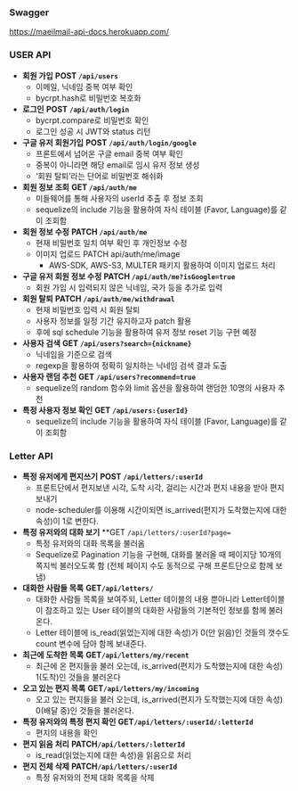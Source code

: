 ### **Swagger**

https://maeilmail-api-docs.herokuapp.com/

### **USER API**

- **회원 가입** **POST `/api/users`**
    - 이메일, 닉네임 중복 여부 확인
    - bycrpt.hash로 비밀번호 복호화
- **로그인** **POST `/api/auth/login`**
    - bycrpt.compare로 비밀번호 확인
    - 로그인 성공 시 JWT와 status 리턴
- **구글 유저 회원가입** **POST `/api/auth/login/google`**
    - 프론트에서 넘어온 구글 email 중복 여부 확인
    - 중복이 아니라면 해당 email로 임시 유저 정보 생성
    - ‘회원 탈퇴’라는 단어로 비밀번호 해쉬화
- **회원 정보 조회** **GET `/api/auth/me`**
    - 미들웨어를 통해 사용자의 userId 추출 후 정보 조회
    - sequelize의 include 기능을 활용하여 자식 테이블 (Favor, Language)를 같이 조회함
- **회원 정보 수정** **PATCH `/api/auth/me`**
    - 현재 비밀번호 일치 여부 확인 후 개인정보 수정
    - 이미지 업로드 PATCH api/auth/me/image
        - AWS-SDK, AWS-S3, MULTER 패키지 활용하여 이미지 업로드 처리
- **구글 유저 회원 정보 수정** **PATCH `/api/auth/me?isGoogle=true`**
    - 회원 가입 시 입력되지 않은 닉네임, 국가 등을 추가로 입력
- **회원 탈퇴** **PATCH `/api/auth/me/withdrawal`**
    - 현재 비밀번호 입력 시 회원 탈퇴
    - 사용자 정보를 일정 기간 유지하고자 patch 활용
    - 후에 sql schedule 기능을 활용하여 유저 정보 reset 기능 구현 예정
- **사용자 검색** **GET `/api/users?search={nickname}`**
    - 닉네임을 기준으로 검색
    - regexp을 활용하여 정확히 일치하는 닉네임 검색 결과 도출
- **사용자 랜덤 추천** **GET `/api/users?recommend=true`**
    - sequelize의 random 함수와 limit 옵션을 활용하여 랜덤한 10명의 사용자 추천
- **특정 사용자 정보 확인** **GET `/api/users:{userId}`**
    - sequelize의 include 기능을 활용하여 자식 테이블 (Favor, Language)를 같이 조회함
    

### Letter **API**

- **특정 유저에게 편지쓰기** **POST `/api/letters/:userId`**
    - 프론트단에서 편지보낸 시각, 도착 시각, 걸리는 시간과 편지 내용을 받아 편지 보내기
    - node-scheduler를 이용해 시간이되면 is_arrived(편지가 도착했는지에 대한 속성)이 1로 변한다.
- **특정 유저와의 대화 보기** **GET `/api/letters/:userId?page=`
    - 특정 유저와의 대화 목록을 불러옴
    - Sequelize로 Pagination 기능을 구현해, 대화를 불러올 때 페이지당 10개의 쪽지씩 불러오도록 함 (전체 페이지 수도 동적으로 구해 프론트단으로 함께 보냄)
- **대화한 사람들 목록** **GET`/api/letters/`**
    - 대화한 사람들 목록을 보여주되, Letter 테이블의 내용 뿐아니라 Letter테이블이 참조하고 있는 User 테이블의 대화한 사람들의 기본적인 정보를 함께 불러온다.
    - Letter 테이블에 is_read(읽었는지에 대한 속성)가 0(안 읽음)인 것들의 갯수도 count 변수에 담아 함께 보내준다.
- **최근에 도착한 목록** **GET`/api/letters/my/recent`**
    - 최근에 온 편지들을 불러 오는데, is_arrived(편지가 도착했는지에 대한 속성) 1(도착)인 것들을 불러온다
- **오고 있는 편지 목록** **GET`/api/letters/my/incoming`**
    - 오고 있는 편지들을 불러 오는데, is_arrived(편지가 도착했는지에 대한 속성) 0(배달 중)인 것들을 불러온다.
- **특정 유저와의 특정 편지 확인** **GET`/api/letters/:userId/:letterId`**
    - 편지의 내용을 확인
- **편지 읽음 처리** **PATCH`/api/letters/:letterId`**
    - is_read(읽었는지에 대한 속성)을 읽음으로 처리
- **편지 전체 삭제** **PATCH`/api/letters/:userId`**
    - 특정 유저와의 전체 대화 목록을 삭제
